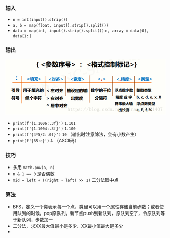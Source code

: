 ### 输入

- `n = int(input().strip())`
- `a, b = map(float, input().strip().split())`
- `data = map(int, input().strip().split())`
  `n, array = data[0], data[1:]`

### 输出

![format](format.png)

- `print(f'{1.1006:.3f}')`  `1.101`
- `print(f'{1.1004:.3f}')`  `1.100`
- `print(f'{4*5/2:.0f}')`  `10` （输出时注意除法，会有小数产生）
- `print(f'{65:c}')`  `A` （ASCII码）

### 技巧

- 多用 `math.pow(a, n)`
- `n & 1 == 0` 是否偶数
- `mid = left + ((right - left) >> 1)` 二分法取中点

### 算法

- BFS，定义一个类表示每一个点，类里可以用一个属性存储当前步数；或者使用队列的时候，pop原队列，新节点push到新队列，原队列空了，令原队列等于新队列，步数加一
- 二分法，求XX最大值最小是多少、XX最小值最大是多少
- 